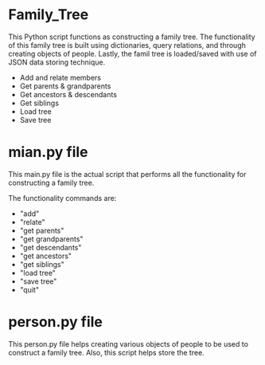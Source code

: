 # Family_Tree
This Python script functions as constructing a family tree. The functionality of this family tree is built using dictionaries, query relations, and through creating objects of people. Lastly, the famil tree is loaded/saved with use of JSON data storing technique.

- Add and relate members 
- Get parents & grandparents
- Get ancestors & descendants
- Get siblings
- Load tree 
- Save tree 

# mian.py file
This main.py file is the actual script that performs all the functionality for constructing a family tree.

The functionality commands are:
- "add"
- "relate"
- "get parents"
- "get grandparents"
- "get descendants"
- "get ancestors"
- "get siblings"
- "load tree"
- "save tree"
- "quit"


# person.py file
This person.py file helps creating various objects of people to be used to construct a family tree. Also, this script helps store the tree.
